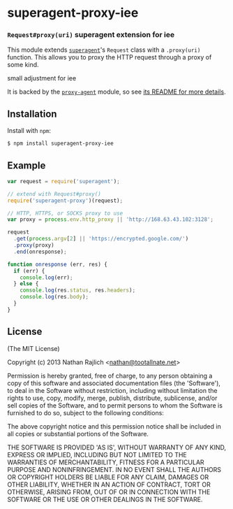 superagent-proxy-iee
================
### `Request#proxy(uri)` superagent extension for iee

This module extends [`superagent`][superagent]'s `Request` class with
a `.proxy(uri)` function. This allows you to proxy the HTTP request through a
proxy of some kind.

small adjustment for iee

It is backed by the [`proxy-agent`][proxy-agent] module, so see
[its README for more details][proxy-agent-readme].


Installation
------------

Install with `npm`:

``` bash
$ npm install superagent-proxy-iee
```


Example
-------

``` js
var request = require('superagent');

// extend with Request#proxy()
require('superagent-proxy')(request);

// HTTP, HTTPS, or SOCKS proxy to use
var proxy = process.env.http_proxy || 'http://168.63.43.102:3128';

request
  .get(process.argv[2] || 'https://encrypted.google.com/')
  .proxy(proxy)
  .end(onresponse);

function onresponse (err, res) {
  if (err) {
    console.log(err);
  } else {
    console.log(res.status, res.headers);
    console.log(res.body);
  }
}
```


License
-------

(The MIT License)

Copyright (c) 2013 Nathan Rajlich &lt;nathan@tootallnate.net&gt;

Permission is hereby granted, free of charge, to any person obtaining
a copy of this software and associated documentation files (the
'Software'), to deal in the Software without restriction, including
without limitation the rights to use, copy, modify, merge, publish,
distribute, sublicense, and/or sell copies of the Software, and to
permit persons to whom the Software is furnished to do so, subject to
the following conditions:

The above copyright notice and this permission notice shall be
included in all copies or substantial portions of the Software.

THE SOFTWARE IS PROVIDED 'AS IS', WITHOUT WARRANTY OF ANY KIND,
EXPRESS OR IMPLIED, INCLUDING BUT NOT LIMITED TO THE WARRANTIES OF
MERCHANTABILITY, FITNESS FOR A PARTICULAR PURPOSE AND NONINFRINGEMENT.
IN NO EVENT SHALL THE AUTHORS OR COPYRIGHT HOLDERS BE LIABLE FOR ANY
CLAIM, DAMAGES OR OTHER LIABILITY, WHETHER IN AN ACTION OF CONTRACT,
TORT OR OTHERWISE, ARISING FROM, OUT OF OR IN CONNECTION WITH THE
SOFTWARE OR THE USE OR OTHER DEALINGS IN THE SOFTWARE.

[superagent]: https://github.com/visionmedia/superagent
[proxy-agent]: https://github.com/TooTallNate/node-proxy-agent
[proxy-agent-readme]: https://github.com/TooTallNate/node-proxy-agent/blob/master/README.md
